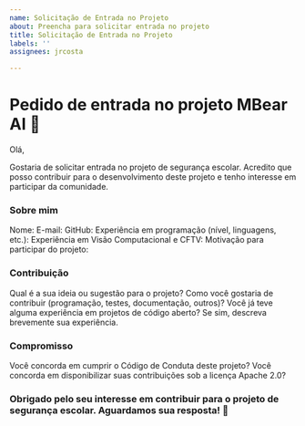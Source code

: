 ```yaml
---
name: Solicitação de Entrada no Projeto
about: Preencha para solicitar entrada no projeto
title: Solicitação de Entrada no Projeto
labels: ''
assignees: jrcosta

---
```


# Pedido de entrada no projeto MBear AI 🐻

Olá,

Gostaria de solicitar entrada no projeto de segurança escolar. Acredito que posso contribuir para o desenvolvimento deste projeto e tenho interesse em participar da comunidade.

### Sobre mim
Nome:
E-mail:
GitHub:
Experiência em programação (nível, linguagens, etc.):
Experiência em Visão Computacional e CFTV:
Motivação para participar do projeto:
### Contribuição
Qual é a sua ideia ou sugestão para o projeto?
Como você gostaria de contribuir (programação, testes, documentação, outros)?
Você já teve alguma experiência em projetos de código aberto? Se sim, descreva brevemente sua experiência.
### Compromisso
Você concorda em cumprir o Código de Conduta deste projeto?
Você concorda em disponibilizar suas contribuições sob a licença Apache 2.0?

### Obrigado pelo seu interesse em contribuir para o projeto de segurança escolar. Aguardamos sua resposta! 🥰
